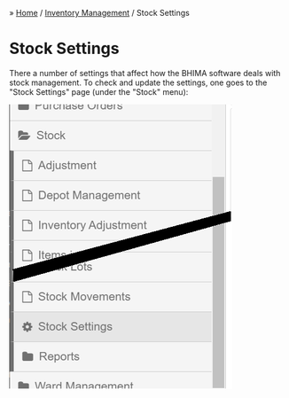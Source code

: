 &raquo; [Home](../index.md) / [Inventory Management](./index.md) / Stock Settings

# Stock Settings

There a number of settings that affect how the BHIMA software deals with stock management.  To check and update the settings, one goes to the "Stock Settings" page (under the "Stock" menu):

 ![Stock Settings Menu](./images/stock-settings-menu.png)
